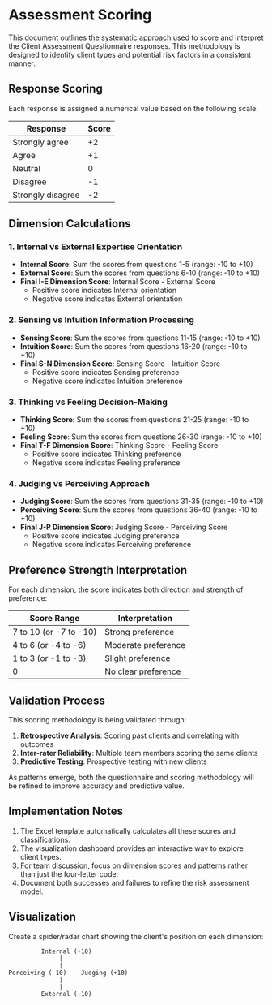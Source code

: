 # Assessment Scoring

This document outlines the systematic approach used to score and interpret the Client Assessment Questionnaire responses. This methodology is designed to identify client types and potential risk factors in a consistent manner.

## Response Scoring

Each response is assigned a numerical value based on the following scale:

| Response | Score |
|----------|-------|
| Strongly agree | +2 |
| Agree | +1 |
| Neutral | 0 |
| Disagree | -1 |
| Strongly disagree | -2 |

## Dimension Calculations

### 1. Internal vs External Expertise Orientation

- **Internal Score**: Sum the scores from questions 1-5 (range: -10 to +10)
- **External Score**: Sum the scores from questions 6-10 (range: -10 to +10)
- **Final I-E Dimension Score**: Internal Score - External Score
  - Positive score indicates Internal orientation
  - Negative score indicates External orientation

### 2. Sensing vs Intuition Information Processing

- **Sensing Score**: Sum the scores from questions 11-15 (range: -10 to +10)
- **Intuition Score**: Sum the scores from questions 16-20 (range: -10 to +10)
- **Final S-N Dimension Score**: Sensing Score - Intuition Score
  - Positive score indicates Sensing preference
  - Negative score indicates Intuition preference

### 3. Thinking vs Feeling Decision-Making

- **Thinking Score**: Sum the scores from questions 21-25 (range: -10 to +10)
- **Feeling Score**: Sum the scores from questions 26-30 (range: -10 to +10)
- **Final T-F Dimension Score**: Thinking Score - Feeling Score
  - Positive score indicates Thinking preference
  - Negative score indicates Feeling preference

### 4. Judging vs Perceiving Approach

- **Judging Score**: Sum the scores from questions 31-35 (range: -10 to +10)
- **Perceiving Score**: Sum the scores from questions 36-40 (range: -10 to +10)
- **Final J-P Dimension Score**: Judging Score - Perceiving Score
  - Positive score indicates Judging preference
  - Negative score indicates Perceiving preference

## Preference Strength Interpretation

For each dimension, the score indicates both direction and strength of preference:

| Score Range | Interpretation |
|-------------|----------------|
| 7 to 10 (or -7 to -10) | Strong preference |
| 4 to 6 (or -4 to -6) | Moderate preference |
| 1 to 3 (or -1 to -3) | Slight preference |
| 0 | No clear preference |

## Validation Process

This scoring methodology is being validated through:

1. **Retrospective Analysis**: Scoring past clients and correlating with outcomes
2. **Inter-rater Reliability**: Multiple team members scoring the same clients
3. **Predictive Testing**: Prospective testing with new clients

As patterns emerge, both the questionnaire and scoring methodology will be refined to improve accuracy and predictive value.

## Implementation Notes

1. The Excel template automatically calculates all these scores and classifications.
2. The visualization dashboard provides an interactive way to explore client types.
3. For team discussion, focus on dimension scores and patterns rather than just the four-letter code.
4. Document both successes and failures to refine the risk assessment model.

## Visualization

Create a spider/radar chart showing the client's position on each dimension:

```
         Internal (+10)
              |
              |
Perceiving (-10) -- Judging (+10)
              |
              |
         External (-10)
